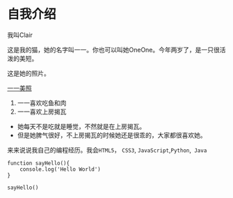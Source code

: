 # 自我介绍

我叫Clair

这是我的猫，她的名字叫一一。你也可以叫她OneOne。今年两岁了，是一只很活泼的美短。

这是她的照片。

[一一美照](https://github.com/clairyitinggu/blog-test/blob/master/IMG_1573.png)

1. 一一喜欢吃鱼和肉
2. 一一喜欢上房揭瓦

- 她每天不是吃就是睡觉，不然就是在上房揭瓦。
- 但是她脾气很好，不上房揭瓦的时候她还是很乖的，大家都很喜欢她。

来来说说我自己的编程经历。我会`HTML5`， `CSS3`, `JavaScript`,`Python`,` Java`

```
function sayHello(){
	console.log('Hello World')
}

sayHello()
```



